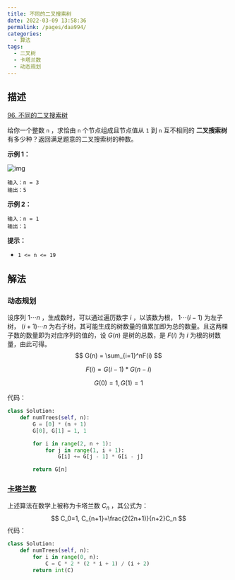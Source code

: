 ```yaml
---
title: 不同的二叉搜索树
date: 2022-03-09 13:58:36
permalink: /pages/daa994/
categories:
  - 算法
tags:
  - 二叉树
  - 卡塔兰数
  - 动态规划
---
```


## 描述

[96. 不同的二叉搜索树](https://leetcode-cn.com/problems/unique-binary-search-trees/)

给你一个整数 `n` ，求恰由 `n` 个节点组成且节点值从 `1` 到 `n` 互不相同的 **二叉搜索树** 有多少种？返回满足题意的二叉搜索树的种数。

**示例 1：**

![img](https://illusion-blog.oss-cn-beijing.aliyuncs.com/img/2022/03/8d5f56a7751e5d531323fff31e5fadc9.jpg)

```
输入：n = 3
输出：5
```

**示例 2：**

```
输入：n = 1
输出：1
```

**提示：**

- `1 <= n <= 19`

## 解法

### 动态规划

设序列 $1 \cdots n$ ，生成数时，可以通过遍历数字 $i$ ，以该数为根， $1 \cdots (i - 1)$ 为左子树，  $(i + 1) \cdots n$ 为右子树，其可能生成的树数量的值累加即为总的数量。且这两棵子数的数量即为对应序列的值的，设 $G(n)$ 是树的总数，是 $F(i)$ 为 $i$ 为根的树数量，由此可得。
$$
G(n) = \sum_{i=1}^nF(i)
$$

$$
F(i) = G(i-1)*G(n-i)
$$

$$
G(0)=1,G(1)=1
$$

代码：

```python
class Solution:
    def numTrees(self, n):
        G = [0] * (n + 1)
        G[0], G[1] = 1, 1

        for i in range(2, n + 1):
            for j in range(1, i + 1):
                G[i] += G[j - 1] * G[i - j]

        return G[n]
```

### [卡塔兰数](https://baike.baidu.com/item/catalan/7605685?fr=aladdin)

上述算法在数学上被称为卡塔兰数 $C_n$ ，其公式为：
$$
C_0=1, C_{n+1}=\frac{2(2n+1)}{n+2}C_n
$$
代码：

```python
class Solution:
    def numTrees(self, n):
        for i in range(0, n):
            C = C * 2 * (2 * i + 1) / (i + 2)
        return int(C)
```

